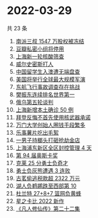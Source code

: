 # 2022-03-29

共 23 条

<!-- BEGIN -->
<!-- 最后更新时间 Tue Mar 29 2022 21:26:26 GMT+0800 (China Standard Time) -->

1. [南派三叔 1547 万股权被冻结](https://www.zhihu.com/search?q=南派三叔)
1. [豆瓣私密小组将停用](https://www.zhihu.com/search?q=豆瓣私密小组)
1. [上海新一轮核酸筛查](https://www.zhihu.com/search?q=上海核酸)
1. [威尔史密斯打人](https://www.zhihu.com/search?q=威尔史密斯)
1. [中国留学生入澳遭无端盘查](https://www.zhihu.com/search?q=中国留学生入澳)
1. [美国将举行全球最大规模军演](https://www.zhihu.com/search?q=美国军演)
1. [东航飞行事故调查存在挑战](https://www.zhihu.com/search?q=东航飞行事故调查)
1. [樊振东连续排名世界第一](https://www.zhihu.com/search?q=樊振东)
1. [俄乌第五轮谈判](https://www.zhihu.com/search?q=第五轮谈判)
1. [上海新增本土确诊 50 例](https://www.zhihu.com/search?q=上海新增)
1. [拜登反悔不首先使用核武器承诺](https://www.zhihu.com/search?q=拜登反悔)
1. [万门大学创始人圈钱手段繁多](https://www.zhihu.com/search?q=万门大学)
1. [乐事薯片吃出毛絮](https://www.zhihu.com/search?q=乐事薯片)
1. [一男子持榔头打砸抢劫金店](https://www.zhihu.com/search?q=打砸抢劫金店)
1. [上海浦东新区全区封控管理 4 天](https://www.zhihu.com/search?q=上海浦东)
1. [第 94 届奥斯卡奖](https://www.zhihu.com/search?q=奥斯卡奖)
1. [克莱 25 分勇士负奇才](https://www.zhihu.com/search?q=勇士)
1. [勇士负灰熊遭遇 3 连败](https://www.zhihu.com/search?q=勇士)
1. [古茗偷逃税款超 2322 万元](https://www.zhihu.com/search?q=古茗)
1. [湖人负鹈鹕跌至西部第 10](https://www.zhihu.com/search?q=湖人)
1. [杜兰特 27+8+7 篮网负黄蜂](https://www.zhihu.com/search?q=篮网)
1. [星之卡比 2022 新作](https://www.zhihu.com/search?q=星之卡比探索发现)
1. [《凡人修仙传》第二十二集](https://www.zhihu.com/search?q=凡人修仙传)

<!-- END -->
